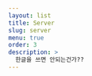 ```yaml
---
layout: list
title: Server
slug: server
menu: true
order: 3
description: >
  한글을 쓰면 안되는건가??
---  
```


